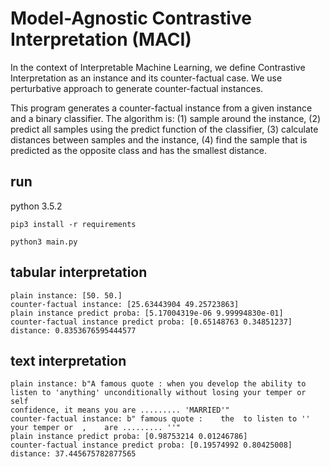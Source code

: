 # Model-Agnostic Contrastive Interpretation (MACI)

In the context of Interpretable Machine Learning, we define Contrastive Interpretation as an instance and its counter-factual case. We use perturbative approach to generate counter-factual instances.

This program generates a counter-factual instance from a given instance and a binary classifier. The algorithm is: (1) sample around the instance, (2) predict all samples using the predict function of the classifier, (3) calculate distances between samples and the instance, (4) find the sample that is predicted as the opposite class and has the smallest distance.

## run

python 3.5.2

```pip3 install -r requirements```

```python3 main.py```

## tabular interpretation

```
plain instance: [50. 50.]
counter-factual instance: [25.63443904 49.25723863]
plain instance predict proba: [5.17004319e-06 9.99994830e-01]
counter-factual instance predict proba: [0.65148763 0.34851237]
distance: 0.8353676595444577
```

## text interpretation

```
plain instance: b"A famous quote : when you develop the ability to listen to 'anything' unconditionally without losing your temper or self
confidence, it means you are ......... 'MARRIED'"
counter-factual instance: b" famous quote :    the  to listen to ''    your temper or  ,    are ......... ''"
plain instance predict proba: [0.98753214 0.01246786]
counter-factual instance predict proba: [0.19574992 0.80425008]
distance: 37.445675782877565
```